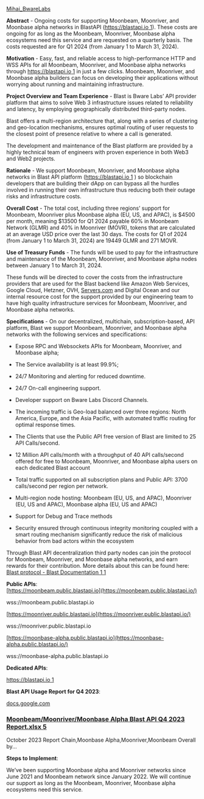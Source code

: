 [Mihai_BwareLabs](https://forum.moonbeam.network/u/Mihai_BwareLabs)

**Abstract**  - Ongoing costs for supporting Moonbeam, Moonriver, and Moonbase alpha networks in BlastAPI ([https://blastapi.io  1](https://blastapi.io/)). These costs are ongoing for as long as the Moonbeam, Moonriver, Moonbase alpha ecosystems need this service and are requested on a quarterly basis. The costs requested are for Q1 2024 (from January 1 to March 31, 2024).

**Motivation**  - Easy, fast, and reliable access to high-performance HTTP and WSS APIs for all Moonbeam, Moonriver, and Moonbase alpha networks through  [https://blastapi.io  1](https://blastapi.io/)  in just a few clicks. Moonbeam, Moonriver, and Moonbase alpha builders can focus on developing their applications without worrying about running and maintaining infrastructure.

**Project Overview and Team Experience**  - Blast is Bware Labs’ API provider platform that aims to solve Web 3 infrastructure issues related to reliability and latency, by employing geographically distributed third-party nodes.

Blast offers a multi-region architecture that, along with a series of clustering and geo-location mechanisms, ensures optimal routing of user requests to the closest point of presence relative to where a call is generated.

The development and maintenance of the Blast platform are provided by a highly technical team of engineers with proven experience in both Web3 and Web2 projects.

**Rationale**  - We support Moonbeam, Moonriver, and Moonbase alpha networks in Blast API platform ([https://blastapi.io  1](https://blastapi.io/)  ) so blockchain developers that are building their dApp on can bypass all the hurdles involved in running their own infrastructure thus reducing both their outage risks and infrastructure costs.

**Overall Cost**  - The total cost, including three regions’ support for Moonbeam, Moonriver plus Moonbase alpha (EU, US, and APAC), is $4500 per month, meaning $13500 for Q1 2024 payable 60% in Moonbeam Network (GLMR) and 40% in Moonriver (MOVR), tokens that are calculated at an average USD price over the last 30 days. The costs for Q1 of 2024 (from January 1 to March 31, 2024) are 19449 GLMR and 271 MOVR.

**Use of Treasury Funds**  - The funds will be used to pay for the infrastructure and maintenance of the Moonbeam, Moonriver, and Moonbase alpha nodes between January 1 to March 31, 2024.

These funds will be directed to cover the costs from the infrastructure providers that are used for the Blast backend like Amazon Web Services, Google Cloud, Hetzner, OVH,  [Servers.com](http://servers.com/)  and Digital Ocean and our internal resource cost for the support provided by our engineering team to have high quality infrastructure services for Moonbeam, Moonriver, and Moonbase alpha networks.

**Specifications**  - On our decentralized, multichain, subscription-based, API platform, Blast we support Moonbeam, Moonriver, and Moonbase alpha networks with the following services and specifications:

-   Expose RPC and Websockets APIs for Moonbeam, Moonriver, and Moonbase alpha;
    
-   The Service availability is at least 99.9%;
    
-   24/7 Monitoring and alerting for reduced downtime.
    
-   24/7 On-call engineering support.
    
-   Developer support on Bware Labs Discord Channels.
    
-   The incoming traffic is Geo-load balanced over three regions: North America, Europe, and the Asia Pacific, with automated traffic routing for optimal response times.
    
-   The Clients that use the Public API free version of Blast are limited to 25 API Calls/second.
    
-   12 Million API calls/month with a throughput of 40 API calls/second offered for free to Moonbeam, Moonriver, and Moonbase alpha users on each dedicated Blast account
    
-   Total traffic supported on all subscription plans and Public API: 3700 calls/second per region per network.
    
-   Multi-region node hosting: Moonbeam (EU, US, and APAC), Moonriver (EU, US and APAC), Moonbase alpha (EU, US and APAC)
    
-   Support for Debug and Trace methods
    
-   Security ensured through continuous integrity monitoring coupled with a smart routing mechanism significantly reduce the risk of malicious behavior from bad actors within the ecosystem
    

Through Blast API decentralization third party nodes can join the protocol for Moonbeam, Moonriver, and Moonbase alpha networks, and earn rewards for their contribution. More details about this can be found here: [Blast protocol - Blast Documentation 1  1](https://docs.blastapi.io/blast-protocol)

**Public APIs**:  
[https://moonbeam.public.blastapi.io](https://moonbeam.public.blastapi.io/)

wss://moonbeam.public.blastapi.io

[https://moonriver.public.blastapi.io](https://moonriver.public.blastapi.io/)

wss://moonriver.public.blastapi.io

[https://moonbase-alpha.public.blastapi.io](https://moonbase-alpha.public.blastapi.io/)

wss://moonbase-alpha.public.blastapi.io

**Dedicated APIs**:

[https://blastapi.io  1](https://blastapi.io/)

**Blast API Usage Report for Q4 2023**:

[docs.google.com](https://docs.google.com/spreadsheets/d/1p8ymYwTTKB6P--qWskgdPx9ycQaifrnD/edit?usp=sharing&ouid=111786718258900202728&rtpof=true&sd=true)

[](https://docs.google.com/spreadsheets/d/1p8ymYwTTKB6P--qWskgdPx9ycQaifrnD/edit?usp=sharing&ouid=111786718258900202728&rtpof=true&sd=true)

### [Moonbeam/Moonriver/Moonbase Alpha Blast API Q4 2023 Report.xlsx  5](https://docs.google.com/spreadsheets/d/1p8ymYwTTKB6P--qWskgdPx9ycQaifrnD/edit?usp=sharing&ouid=111786718258900202728&rtpof=true&sd=true)

October 2023 Report Chain,Moonbase Alpha,Moonriver,Moonbeam Overall by...

**Steps to Implement**:

We’ve been supporting Moonbase alpha and Moonriver networks since June 2021 and Moonbeam network since January 2022. We will continue our support as long as the Moonbeam, Moonriver, Moonbase alpha ecosystems need this service.